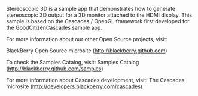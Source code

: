 Stereoscopic 3D is a sample app that demonstrates how to generate stereoscopic 3D output for a 3D monitor attached to the HDMI display.  This sample is based on the Cascades / OpenGL framework first developed for the GoodCitizenCascades sample app.

For more information about our other Open Source projects, visit:

BlackBerry Open Source microsite (http://blackberry.github.com)

To check the Samples Catalog, visit:
Samples Catalog (http://blackberry.github.com/samples)

For more information about Cascades development, visit:
The Cascades microsite (http://developers.blackberry.com/cascades)

